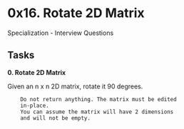 # 0x16. Rotate 2D Matrix

Specialization - Interview Questions

## Tasks

**0. Rotate 2D Matrix**

Given an n x n 2D matrix, rotate it 90 degrees.
```
    Do not return anything. The matrix must be edited
    in-place.
    You can assume the matrix will have 2 dimensions
    and will not be empty.
```
